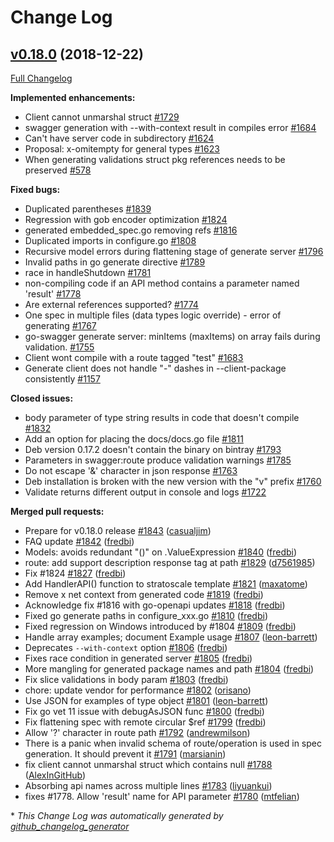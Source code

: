# Change Log

## [v0.18.0](https://github.com/Djarvur/go-swagger/tree/v0.18.0) (2018-12-22)
[Full Changelog](https://github.com/Djarvur/go-swagger/compare/v0.17.2...v0.18.0)

**Implemented enhancements:**

- Client cannot unmarshal struct [\#1729](https://github.com/Djarvur/go-swagger/issues/1729)
- swagger generation with --with-context result in compiles error [\#1684](https://github.com/Djarvur/go-swagger/issues/1684)
- Can't have server code in subdirectory [\#1624](https://github.com/Djarvur/go-swagger/issues/1624)
- Proposal: x-omitempty for general types [\#1623](https://github.com/Djarvur/go-swagger/issues/1623)
- When generating validations struct pkg references needs to be preserved [\#578](https://github.com/Djarvur/go-swagger/issues/578)

**Fixed bugs:**

- Duplicated parentheses [\#1839](https://github.com/Djarvur/go-swagger/issues/1839)
- Regression with gob encoder optimization [\#1824](https://github.com/Djarvur/go-swagger/issues/1824)
- generated embedded\_spec.go removing refs [\#1816](https://github.com/Djarvur/go-swagger/issues/1816)
- Duplicated imports in configure.go [\#1808](https://github.com/Djarvur/go-swagger/issues/1808)
- Recursive model errors during flattening stage of generate server [\#1796](https://github.com/Djarvur/go-swagger/issues/1796)
- Invalid paths in go generate directive [\#1789](https://github.com/Djarvur/go-swagger/issues/1789)
- race in handleShutdown [\#1781](https://github.com/Djarvur/go-swagger/issues/1781)
- non-compiling code if an API method contains a parameter named 'result' [\#1778](https://github.com/Djarvur/go-swagger/issues/1778)
- Are external references supported? [\#1774](https://github.com/Djarvur/go-swagger/issues/1774)
- One spec in multiple files \(data types logic override\) - error of generating [\#1767](https://github.com/Djarvur/go-swagger/issues/1767)
- go-swagger generate server: minItems \(maxItems\) on array fails during validation.  [\#1755](https://github.com/Djarvur/go-swagger/issues/1755)
- Client wont compile with a route tagged "test"  [\#1683](https://github.com/Djarvur/go-swagger/issues/1683)
- Generate client does not handle "-" dashes in --client-package consistently [\#1157](https://github.com/Djarvur/go-swagger/issues/1157)

**Closed issues:**

- body parameter of type string results in code that doesn't compile [\#1832](https://github.com/Djarvur/go-swagger/issues/1832)
- Add an option for placing the docs/docs.go file [\#1811](https://github.com/Djarvur/go-swagger/issues/1811)
- Deb version 0.17.2 doesn't contain the binary on bintray [\#1793](https://github.com/Djarvur/go-swagger/issues/1793)
- Parameters in swagger:route produce validation warnings [\#1785](https://github.com/Djarvur/go-swagger/issues/1785)
- Do not escape '&' character in json response [\#1763](https://github.com/Djarvur/go-swagger/issues/1763)
- Deb installation is broken with the new version with the "v" prefix [\#1760](https://github.com/Djarvur/go-swagger/issues/1760)
- Validate returns different output in console and logs [\#1722](https://github.com/Djarvur/go-swagger/issues/1722)

**Merged pull requests:**

- Prepare for v0.18.0 release [\#1843](https://github.com/Djarvur/go-swagger/pull/1843) ([casualjim](https://github.com/casualjim))
- FAQ update [\#1842](https://github.com/Djarvur/go-swagger/pull/1842) ([fredbi](https://github.com/fredbi))
- Models: avoids redundant "\(\)" on .ValueExpression [\#1840](https://github.com/Djarvur/go-swagger/pull/1840) ([fredbi](https://github.com/fredbi))
- route: add support description response tag at path [\#1829](https://github.com/Djarvur/go-swagger/pull/1829) ([d7561985](https://github.com/d7561985))
- Fix \#1824 [\#1827](https://github.com/Djarvur/go-swagger/pull/1827) ([fredbi](https://github.com/fredbi))
- Add HandlerAPI\(\) function to stratoscale template [\#1821](https://github.com/Djarvur/go-swagger/pull/1821) ([maxatome](https://github.com/maxatome))
- Remove x net context from generated code [\#1819](https://github.com/Djarvur/go-swagger/pull/1819) ([fredbi](https://github.com/fredbi))
- Acknowledge fix \#1816 with go-openapi updates [\#1818](https://github.com/Djarvur/go-swagger/pull/1818) ([fredbi](https://github.com/fredbi))
- Fixed go generate paths in configure\_xxx.go [\#1810](https://github.com/Djarvur/go-swagger/pull/1810) ([fredbi](https://github.com/fredbi))
- Fixed regression on Windows introduced by \#1804 [\#1809](https://github.com/Djarvur/go-swagger/pull/1809) ([fredbi](https://github.com/fredbi))
- Handle array examples; document Example usage [\#1807](https://github.com/Djarvur/go-swagger/pull/1807) ([leon-barrett](https://github.com/leon-barrett))
- Deprecates `--with-context` option [\#1806](https://github.com/Djarvur/go-swagger/pull/1806) ([fredbi](https://github.com/fredbi))
- Fixes race condition in generated server [\#1805](https://github.com/Djarvur/go-swagger/pull/1805) ([fredbi](https://github.com/fredbi))
- More mangling for generated package names and path [\#1804](https://github.com/Djarvur/go-swagger/pull/1804) ([fredbi](https://github.com/fredbi))
- Fix slice validations in body param [\#1803](https://github.com/Djarvur/go-swagger/pull/1803) ([fredbi](https://github.com/fredbi))
- chore: update vendor for performance [\#1802](https://github.com/Djarvur/go-swagger/pull/1802) ([orisano](https://github.com/orisano))
- Use JSON for examples of type object [\#1801](https://github.com/Djarvur/go-swagger/pull/1801) ([leon-barrett](https://github.com/leon-barrett))
- Fix go vet 11 issue with debugAsJSON func [\#1800](https://github.com/Djarvur/go-swagger/pull/1800) ([fredbi](https://github.com/fredbi))
- Fix flattening spec with remote circular $ref [\#1799](https://github.com/Djarvur/go-swagger/pull/1799) ([fredbi](https://github.com/fredbi))
- Allow '?' character in route path [\#1792](https://github.com/Djarvur/go-swagger/pull/1792) ([andrewmilson](https://github.com/andrewmilson))
- There is a panic when invalid schema of route/operation is used in spec generation. It should prevent it [\#1791](https://github.com/Djarvur/go-swagger/pull/1791) ([marsianin](https://github.com/marsianin))
- fix client cannot unmarshal struct which contains null [\#1788](https://github.com/Djarvur/go-swagger/pull/1788) ([AlexInGitHub](https://github.com/AlexInGitHub))
- Absorbing api names across multiple lines [\#1783](https://github.com/Djarvur/go-swagger/pull/1783) ([liyuankui](https://github.com/liyuankui))
- fixes \#1778. Allow 'result' name for API parameter [\#1780](https://github.com/Djarvur/go-swagger/pull/1780) ([mtfelian](https://github.com/mtfelian))

\* *This Change Log was automatically generated by [github_changelog_generator](https://github.com/skywinder/Github-Changelog-Generator)*
